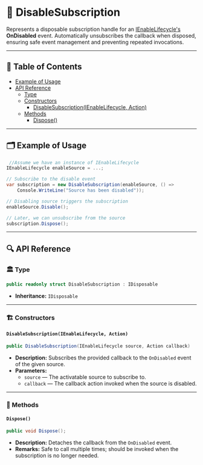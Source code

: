 # 🧩 DisableSubscription

Represents a disposable subscription handle for
an [IEnableLifecycle's](../Sources/IEnableLifecycle.md) **OnDisabled** event. Automatically unsubscribes the callback
when disposed, ensuring safe event management and preventing repeated invocations.

---

## 📑 Table of Contents

<ul>
  <li><a href="#-example-of-usage">Example of Usage</a></li>
  <li>
    <a href="#-api-reference">API Reference</a>
    <ul>
      <li><a href="#-type">Type</a></li>
      <li>
        <a href="#ctor">Constructors</a>
        <ul>
          <li><a href="#disablesubscriptionienablelifecycle-action">DisableSubscription(IEnableLifecycle, Action)</a></li>
        </ul>
      </li>
      <li>
        <a href="#-methods">Methods</a>
        <ul>
          <li><a href="#dispose">Dispose()</a></li>
        </ul>
      </li>
    </ul>
  </li>
</ul>

---

## 🗂 Example of Usage

```csharp
 //Assume we have an instance of IEnableLifecycle
IEnableLifecycle enableSource = ...;

// Subscribe to the disable event
var subscription = new DisableSubscription(enableSource, () => 
    Console.WriteLine("Source has been disabled"));

// Disabling source triggers the subscription
enableSource.Disable();

// Later, we can unsubscribe from the source
subscription.Dispose();
```

---

## 🔍 API Reference

### 🏛️ Type <div id="-type"></div>

```csharp
public readonly struct DisableSubscription : IDisposable
```

- **Inheritance:** `IDisposable`

---

<div id="ctor"></div>

### 🏗️ Constructors

#### `DisableSubscription(IEnableLifecycle, Action)`

```csharp
public DisableSubscription(IEnableLifecycle source, Action callback)
```

- **Description:** Subscribes the provided callback to the `OnDisabled` event of the given source.
- **Parameters:**
    - `source` — The activatable source to subscribe to.
    - `callback` — The callback action invoked when the source is disabled.

---

### 🏹 Methods

#### `Dispose()`

```csharp
public void Dispose();
```

- **Description:** Detaches the callback from the `OnDisabled` event.
- **Remarks:** Safe to call multiple times; should be invoked when the subscription is no longer needed.
